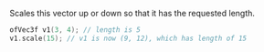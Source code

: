 Scales this vector up or down so that it has the requested length.

```cpp
ofVec3f v1(3, 4); // length is 5
v1.scale(15); // v1 is now (9, 12), which has length of 15
```
